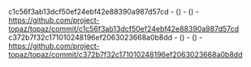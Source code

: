 c1c56f3ab13dcf50ef24ebf42e88390a987d57cd -  () -  () - https://github.com/project-topaz/topaz/commit/c1c56f3ab13dcf50ef24ebf42e88390a987d57cd
c372b7f32c171010248196ef2063023668a0b8dd -  () -  () - https://github.com/project-topaz/topaz/commit/c372b7f32c171010248196ef2063023668a0b8dd
